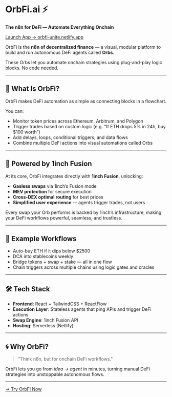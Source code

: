 # OrbFi.ai ⚡

**The n8n for DeFi — Automate Everything Onchain**

[Launch App → orbfi-unite.netlify.app](https://orbfi-unite.netlify.app/)

OrbFi is the **n8n of decentralized finance** — a visual, modular platform to build and run autonomous DeFi agents called **Orbs**.

These Orbs let you automate onchain strategies using plug-and-play logic blocks. No code needed.

---

## 🧠 What Is OrbFi?

OrbFi makes DeFi automation as simple as connecting blocks in a flowchart.

You can:

- Monitor token prices across Ethereum, Arbitrum, and Polygon
- Trigger trades based on custom logic (e.g. “If ETH drops 5% in 24h, buy $100 worth”)
- Add delays, loops, conditional triggers, and data flows
- Combine multiple DeFi actions into visual automations called Orbs

---

## 🔗 Powered by 1inch Fusion

At its core, OrbFi integrates directly with **1inch Fusion**, unlocking:

- **Gasless swaps** via 1inch’s Fusion mode
- **MEV protection** for secure execution
- **Cross-DEX optimal routing** for best prices
- **Simplified user experience** — agents trigger trades, not users

Every swap your Orb performs is backed by 1inch’s infrastructure, making your DeFi workflows powerful, seamless, and trustless.

---

## 🧪 Example Workflows

- Auto-buy ETH if it dips below $2500
- DCA into stablecoins weekly
- Bridge tokens + swap + stake — all in one flow
- Chain triggers across multiple chains using logic gates and oracles

---

## 🛠 Tech Stack

- **Frontend**: React + TailwindCSS + ReactFlow
- **Execution Layer**: Stateless agents that ping APIs and trigger DeFi actions
- **Swap Engine**: 1inch Fusion API
- **Hosting**: Serverless (Netlify)

---

## 🌀 Why OrbFi?

> "Think n8n, but for onchain DeFi workflows."

OrbFi lets you go from _idea → agent_ in minutes, turning manual DeFi strategies into unstoppable autonomous flows.

---

[→ Try OrbFi Now](https://orbfi-unite.netlify.app/)

